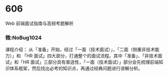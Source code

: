 # 606
Web 前端面试指南与高频考题解析
### 微:NoBug1024 


课程介绍：
从「准备」开始，经过「一面（技术面试）」，「二面（侧重非技术能力）」和 「HR 面试」四大部分，打通整个的面试流程。其中「准备」、「非技术面试」和「HR 面试」三部分具有普适性，「一面（技术面试）」部分会先梳理前端知识体系框架，然后找出必考的知识点，再通过经典问题进行讲解分析。
